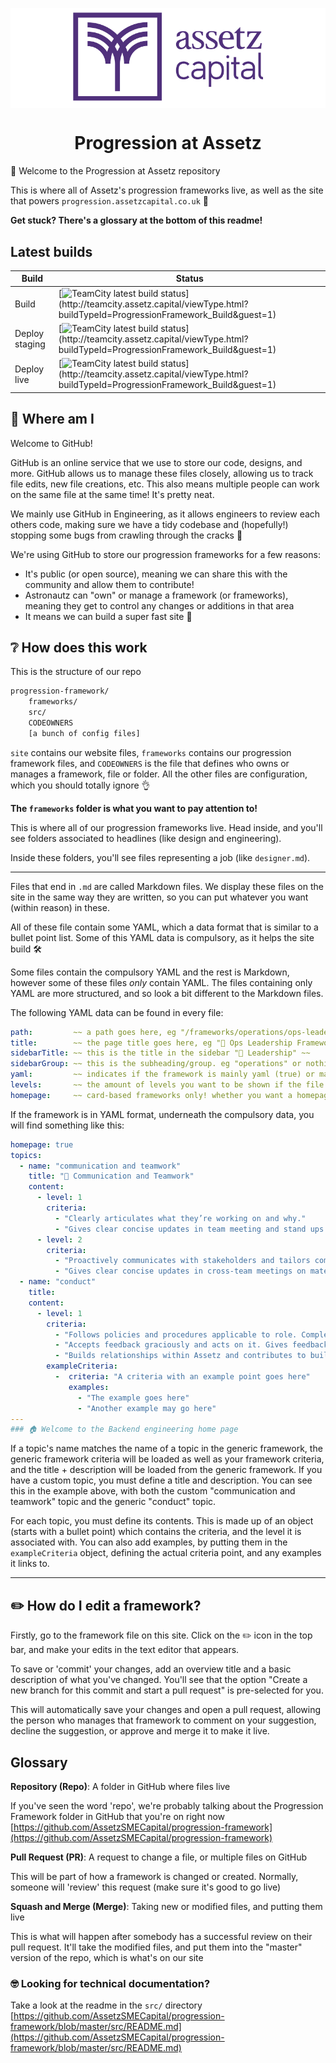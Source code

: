<p style="background-color:#ffffff;" align="center">
  <a href="https://www.assetzcapital.co.uk">
    <img alt="Assetz favicon" src="./src/images/logo-primary.png" width="320" />
  </a>
</p>
<h1 align="center">
    Progression at Assetz
</h1>

🎉 Welcome to the Progression at Assetz repository

This is where all of Assetz's progression frameworks live, as well as the site that powers `progression.assetzcapital.co.uk` 💪

**Get stuck? There's a glossary at the bottom of this readme!**

## Latest builds

| Build  | Status |
| --- | --- |
| Build  | [![TeamCity latest build status](http://teamcity.assetz.capital/app/rest/builds/buildType(id:ProgressionFramework_Build)/statusIcon)](http://teamcity.assetz.capital/viewType.html?buildTypeId=ProgressionFramework_Build&guest=1)  |
| Deploy staging  | [![TeamCity latest build status](http://teamcity.assetz.capital/app/rest/builds/buildType(id:ProgressionFramework_Build)/statusIcon)](http://teamcity.assetz.capital/viewType.html?buildTypeId=ProgressionFramework_Build&guest=1)  |
| Deploy live  | [![TeamCity latest build status](http://teamcity.assetz.capital/app/rest/builds/buildType(id:ProgressionFramework_Build)/statusIcon)](http://teamcity.assetz.capital/viewType.html?buildTypeId=ProgressionFramework_Build&guest=1)  |

## 🤯 Where am I

Welcome to GitHub!

GitHub is an online service that we use to store our code, designs, and more. GitHub allows us to manage these files closely, allowing us to track file edits, new file creations, etc. This also means multiple people can work on the same file at the same time! It's pretty neat.

We mainly use GitHub in Engineering, as it allows engineers to review each others code, making sure we have a tidy codebase and (hopefully!) stopping some bugs from crawling through the cracks 🐛

We're using GitHub to store our progression frameworks for a few reasons:

- It's public (or open source), meaning we can share this with the community and allow them to contribute!
- Astronautz can "own" or manage a framework (or frameworks), meaning they get to control any changes or additions in that area
- It means we can build a super fast site 🚀

## ❔ How does this work

This is the structure of our repo

```bash
progression-framework/
    frameworks/
    src/
    CODEOWNERS
    [a bunch of config files]
```

`site` contains our website files, `frameworks` contains our progression framework files, and `CODEOWNERS` is the file that defines who owns or manages a framework, file or folder.
All the other files are configuration, which you should totally ignore 👌

**The `frameworks` folder is what you want to pay attention to!**

This is where all of our progression frameworks live. Head inside, and you'll see folders associated to headlines (like design and engineering).

Inside these folders, you'll see files representing a job (like `designer.md`).

---

Files that end in `.md` are called Markdown files. We display these files on the site in the same way they are written, so you can put whatever you want  (within reason) in these.

All of these file contain some YAML, which a data format that is similar to a bullet point list. Some of this YAML data is compulsory, as it helps the site build 🛠️

Some files contain the compulsory YAML and the rest is Markdown, however some of these files *only* contain YAML.
The files containing only YAML are more structured, and so look a bit different to the Markdown files.

The following YAML data can be found in every file:

``` yaml
path:         ~~ a path goes here, eg "/frameworks/operations/ops-leadership" ~~
title:        ~~ the page title goes here, eg "🎯 Ops Leadership Framework" ~~
sidebarTitle: ~~ this is the title in the sidebar "🎯 Leadership" ~~
sidebarGroup: ~~ this is the subheading/group. eg "operations" or nothing ~~
yaml:         ~~ indicates if the framework is mainly yaml (true) or markdown (false) ~~
levels:       ~~ the amount of levels you want to be shown if the file is yaml, eg 6 or nothing ~~
homepage:     ~~ card-based frameworks only! whether you want a homepage to be shown, eg true, false, or nothing if irrelevant ~~
```

If the framework is in YAML format, underneath the compulsory data, you will find something like this:

``` yaml
homepage: true
topics:
  - name: "communication and teamwork"
    title: "💬 Communication and Teamwork"
    content:
      - level: 1
        criteria:
          - "Clearly articulates what they’re working on and why."
          - "Gives clear concise updates in team meeting and stand ups on material which is relevant for the team"
      - level: 2
        criteria:
          - "Proactively communicates with stakeholders and tailors communication to audience. Keeps stakeholders like COps, legal, marketing, finance updated on progress and ensures they have what they need."
          - "Gives clear concise updates in cross-team meetings on material which is relevant for the teams"
  - name: "conduct"
    title:
    content:
      - level: 1
        criteria:
          - "Follows policies and procedures applicable to role. Completes training."
          - "Accepts feedback graciously and acts on it. Gives feedback when requested"
          - "Builds relationships within Assetz and contributes to building a supportive, knowledgable and engaged peer group"
        exampleCriteria:
          -  criteria: "A criteria with an example point goes here"
             examples:
               - "The example goes here"
               - "Another example may go here"
---
### 🏠 Welcome to the Backend engineering home page
```

If a topic's name matches the name of a topic in the generic framework, the generic framework criteria will be loaded as well as your framework criteria, and the title + description will be loaded from the generic framework.
If you have a custom topic, you must define a title and description.
You can see this in the example above, with both the custom "communication and teamwork" topic and the generic "conduct" topic.

For each topic, you must define its contents. This is made up of an object (starts with a bullet point) which contains the criteria, and the level it is associated with.
You can also add examples, by putting them in the `exampleCriteria` object, defining the actual criteria point, and any examples it links to.

---

## ✏️ How do I edit a framework?

Firstly, go to the framework file on this site. Click on the ✏️ icon in the top bar, and make your edits in the text editor that appears.

To save or 'commit' your changes, add an overview title and a basic description of what you've changed. You'll see that the option "Create a new branch for this commit and start a pull request" is pre-selected for you.

This will automatically save your changes and open a pull request, allowing the person who manages that framework to comment on your suggestion, decline the suggestion, or approve and merge it to make it live.

## Glossary

**Repository (Repo)**: A folder in GitHub where files live

If you've seen the word 'repo', we're probably talking about the Progression Framework folder in GitHub that you're on right now [https://github.com/AssetzSMECapital/progression-framework](https://github.com/AssetzSMECapital/progression-framework)

**Pull Request (PR)**: A request to change a file, or multiple files on GitHub

This will be part of how a framework is changed or created. Normally, someone will 'review' this request (make sure it's good to go live)

**Squash and Merge (Merge)**: Taking new or modified files, and putting them live

This is what will happen after somebody has a successful review on their pull request. It'll take the modified files, and put them into the "master" version of the repo, which is what's on our site

### 🤓 Looking for technical documentation?

Take a look at the readme in the `src/` directory [https://github.com/AssetzSMECapital/progression-framework/blob/master/src/README.md](https://github.com/AssetzSMECapital/progression-framework/blob/master/src/README.md)
